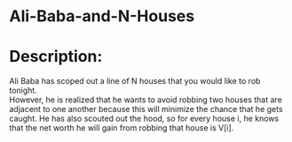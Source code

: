 # Ali-Baba-and-N-Houses
# Description:
Ali Baba has scoped out a line of N houses that you would like to rob tonight.  
However, he is realized that he wants to avoid robbing two houses that are adjacent 
to one another because this will minimize the chance that he gets caught. He has
also scouted out the hood, so for every house i, he knows that the net worth he will 
gain from robbing that house is V[i].
